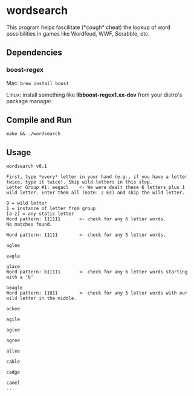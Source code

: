 # wordsearch
This program helps fascilitate (&ast;cough&ast; cheat) the lookup of word possibilities in games like Wordfeud, WWF, Scrabble, etc.

## Dependencies
### boost-regex
Mac: `brew install boost`

Linux: install something like **libboost-regex1.xx-dev** from your distro's package manager.

## Compile and Run
`make && ./wordsearch`

## Usage
```
wordsearch v0.1

First, type *every* letter in your hand (e.g., if you have a letter twice, type it twice). Skip wild letters in this step. 
Letter Group #1: eegacl    <- We were dealt these 6 letters plus 1 wild letter. Enter them all (note: 2 Es) and skip the wild letter.

0 = wild letter
1 = instance of letter from group
[a-z] = any static letter
Word pattern: 111111       <- check for any 6 letter words.
No matches found.

Word pattern: 11111        <- check for any 5 letter words.

aglee

eagle

glace
Word pattern: b11111       <- check for any 6 letter words starting with a 'b'

beagle
Word pattern: 11011        <- check for any 5 letter words with our wild letter in the middle.

ackee

agile

aglee

agree

allee

cable

cadge

camel
...
```